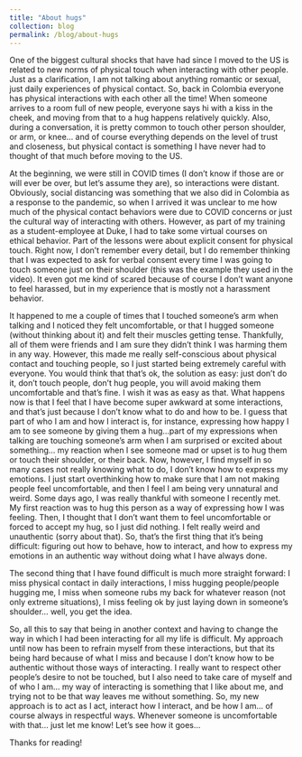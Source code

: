 ```yaml
---
title: "About hugs"
collection: blog
permalink: /blog/about-hugs
---
```


One of the biggest cultural shocks that have had since I moved to the US is related to new norms of physical touch when interacting with other people. Just as a clarification, I am not talking about anything romantic or sexual, just daily experiences of physical contact. So, back in Colombia everyone has physical interactions with each other all the time! When someone arrives to a room full of new people, everyone says hi with a kiss in the cheek, and moving from that to a hug happens relatively quickly. Also, during a conversation, it is pretty common to touch other person shoulder, or arm, or knee… and of course everything depends on the level of trust and closeness, but physical contact is something I have never had to thought of that much before moving to the US. 

At the beginning, we were still in COVID times (I don’t know if those are or will ever be over, but let’s assume they are), so interactions were distant. Obviously, social distancing was something that we also did in Colombia as a response to the pandemic, so when I arrived it was unclear to me how much of the physical contact behaviors were due to COVID concerns or just the cultural way of interacting with others. However, as part of my training as a student-employee at Duke, I had to take some virtual courses on ethical behavior. Part of the lessons were about explicit consent for physical touch. Right now, I don’t remember every detail, but I do remember thinking that I was expected to ask for verbal consent every time I was going to touch someone just on their shoulder (this was the example they used in the video). It even got me kind of scared because of course I don’t want anyone to feel harassed, but in my experience that is mostly not a harassment behavior. 

It happened to me a couple of times that I touched someone’s arm when talking and I noticed they felt uncomfortable, or that I hugged someone (without thinking about it) and felt their muscles getting tense. Thankfully, all of them were friends and I am sure they didn’t think I was harming them in any way. However, this made me really self-conscious about physical contact and touching people, so I just started being extremely careful with everyone. You would think that that’s ok, the solution as easy: just don’t do it, don’t touch people, don’t hug people, you will avoid making them uncomfortable and that’s fine. 
I wish it was as easy as that. What happens now is that I feel that I have become super awkward at some interactions, and that’s just because I don’t know what to do and how to be. I guess that part of who I am and how I interact is, for instance, expressing how happy I am to see someone by giving them a hug…part of my expressions when talking are touching someone’s arm when I am surprised or excited about something… my reaction when I see someone mad or upset is to hug them or touch their shoulder, or their back. Now, however, I find myself in so many cases not really knowing what to do, I don’t know how to express my emotions. I just start overthinking how to make sure that I am not making people feel uncomfortable, and then I feel I am being very unnatural and weird. Some days ago, I was really thankful with someone I recently met. My first reaction was to hug this person as a way of expressing how I was feeling. Then, I thought that I don’t want them to feel uncomfortable or forced to accept my hug, so I just did nothing. I felt really weird and unauthentic (sorry about that). So, that’s the first thing that it’s being difficult: figuring out how to behave, how to interact, and how to express my emotions in an authentic way without doing what I have always done. 

The second thing that I have found difficult is much more straight forward: I miss physical contact in daily interactions, I miss hugging people/people hugging me, I miss when someone rubs my back for whatever reason (not only extreme situations), I miss feeling ok by just laying down in someone’s shoulder… well, you get the idea. 

So, all this to say that being in another context and having to change the way in which I had been interacting for all my life is difficult. My approach until now has been to refrain myself from these interactions, but that its being hard because of what I miss and because I don’t know how to be authentic without those ways of interacting. I really want to respect other people’s desire to not be touched, but I also need to take care of myself and of who I am… my way of interacting is something that I like about me, and trying not to be that way leaves me without something. So, my new approach is to act as I act, interact how I interact, and be how I am… of course always in respectful ways. Whenever someone is uncomfortable with that… just let me know! Let’s see how it goes…  

Thanks for reading!


